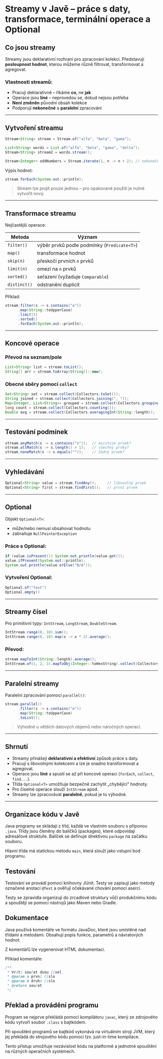 # Streamy v Javě – práce s daty, transformace, terminální operace a Optional

## Co jsou streamy

Streamy jsou deklarativní rozhraní pro zpracování kolekcí. Představují **posloupnost hodnot**, kterou můžeme různě filtrovat, transformovat a agregovat.

### Vlastnosti streamů:
- Pracují deklarativně – říkáme **co**, ne **jak**
- Operace jsou **líné** – neprovedou se, dokud nejsou potřeba
- **Není změněn** původní obsah kolekce
- Podporují **nekonečné** a **paralelní** zpracování

---

## Vytvoření streamu

```java
Stream<String> stream = Stream.of("alfa", "beta", "gama");

List<String> words = List.of("alfa", "beta", "gama", "delta");
Stream<String> stream2 = words.stream();

Stream<Integer> oddNumbers = Stream.iterate(1, n -> n + 2); // nekonečný stream
```

Výpis hodnot:
```java
stream.forEach(System.out::println);
```

> Stream lze projít pouze jednou – pro opakované použití je nutné vytvořit nový.

---

## Transformace streamu

Nejčastější operace:

| Metoda        | Význam                                       |
|---------------|-----------------------------------------------|
| `filter()`    | výběr prvků podle podmínky (`Predicate<T>`) |
| `map()`       | transformace hodnot                          |
| `skip(n)`     | přeskočí prvních `n` prvků                   |
| `limit(n)`    | omezí na `n` prvků                           |
| `sorted()`    | seřazení (vyžaduje `Comparable`)             |
| `distinct()`  | odstranění duplicit                          |

Příklad:
```java
stream.filter(s -> s.contains("e"))
      .map(String::toUpperCase)
      .limit(3)
      .sorted()
      .forEach(System.out::println);
```

---

## Koncové operace

### Převod na seznam/pole
```java
List<String> list = stream.toList();
String[] arr = stream.toArray(String[]::new);
```

### Obecné sběry pomocí `collect`
```java
Set<String> set = stream.collect(Collectors.toSet());
String joined = stream.collect(Collectors.joining(", "));
Map<Integer, List<String>> grouped = stream.collect(Collectors.groupingBy(String::length));
long count = stream.collect(Collectors.counting());
Double avg = stream.collect(Collectors.averagingInt(String::length));
```

---

## Testování podmínek

```java
stream.anyMatch(s -> s.contains("x"));  // existuje prvek?
stream.allMatch(s -> s.length() > 1);   // všechny prvky?
stream.noneMatch(s -> s.equals(""));    // žádný prvek?
```

---

## Vyhledávání

```java
Optional<String> value = stream.findAny();     // libovolný prvek
Optional<String> first = stream.findFirst();   // první prvek
```

---

## Optional

Objekt `Optional<T>`:
- může/nebo nemusí obsahovat hodnotu
- zabraňuje `NullPointerException`

### Práce s Optional:
```java
if (value.isPresent()) System.out.println(value.get());
value.ifPresent(System.out::println);
System.out.println(value.orElse("N/A"));
```

### Vytvoření Optional:
```java
Optional.of("text")
Optional.empty()
```

---

## Streamy čísel

Pro primitivní typy: `IntStream`, `LongStream`, `DoubleStream`.

```java
IntStream.range(0, 10).sum();
IntStream.range(0, 10).map(x -> x * 2).average();
```

### Převod:
```java
stream.mapToInt(String::length).average();
IntStream.of(1, 2, 3).mapToObj(Integer::toHexString).collect(Collectors.joining(", "));
```

---

## Paralelní streamy

Paralelní zpracování pomocí `parallel()`:

```java
stream.parallel()
      .filter(s -> s.contains("e"))
      .map(String::toUpperCase)
      .toList();
```

> Výhodné u větších datových objemů nebo náročných operací.

---

## Shrnutí

- Streamy přinášejí **deklarativní a efektivní** způsob práce s daty.
- Pracují s libovolnými kolekcemi a lze je snadno transformovat a agregovat.
- Operace jsou **líné** a spustí se až při koncové operaci (`forEach`, `collect`, `find...`).
- Třída `Optional<T>` umožňuje bezpečně zachytit „chybějící“ hodnoty.
- Pro číselné operace slouží `IntStream` apod.
- Streamy lze zpracovávat **paralelně**, pokud je to výhodné.

---

## Organizace kódu v Javě

Java programy se skládají z tříd, každá ve vlastním souboru s příponou `.java`. Třídy jsou členěny do balíčků (packages), které odpovídají adresářové struktuře. Balíček se definuje direktivou `package` na začátku souboru.

Hlavní třída má statickou metodu `main`, která slouží jako vstupní bod programu.

## Testování

Testování se provádí pomocí knihovny JUnit. Testy se zapisují jako metody označené anotací `@Test` a ověřují očekávané chování pomocí asercí.

Testy se zpravidla organizují do zrcadlové struktury vůči produkčnímu kódu a spouštějí se pomocí nástrojů jako Maven nebo Gradle.

## Dokumentace

Java používá komentáře ve formátu JavaDoc, které jsou umístěné nad třídami a metodami. Obsahují popis funkce, parametrů a návratových hodnot.

Z komentářů lze vygenerovat HTML dokumentaci.

Příklad komentáře:

```java
/**
 * Vrátí součet dvou čísel.
 * @param a první číslo
 * @param b druhé číslo
 * @return součet
 */
```

## Překlad a provádění programu

Program se nejprve překládá pomocí kompilátoru `javac`, který ze zdrojového kódu vytvoří soubor `.class` s bajtkódem.

Při spouštění programů se bajtkód vykonává na virtuálním stroji JVM, který jej překládá do strojového kódu pomocí tzv. just-in-time kompilace.

Tento přístup umožňuje nezávislost kódu na platformě a jednotné spouštění na různých operačních systémech.
